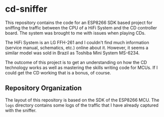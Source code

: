 # cd-sniffer

This repository contains the code for an ESP8266 SDK based project for sniffing the traffic between the CPU of a HiFi System and the CD controller board. The system was brought to me with issues when playing CDs.

The HiFi System is an LG FFH-261 and I couldn't find much information (service manual, schematics, etc.) online about it. However, it seems a similar model was sold in Brazil as Toshiba Mini System MS-6234.

The outcome of this project is to get an understanding on how the CD technology works as well as mastering the skills writing code for MCUs. If I could get the CD working that is a bonus, of course.

## Repository Organization

The layout of this repository is based on the SDK of the ESP8266 MCU. The `logs` directory contains some logs of the traffic that I have already captured with the sniffer.
